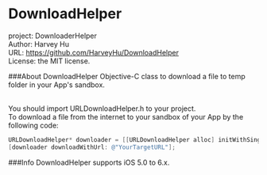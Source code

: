 DownloadHelper
==============
project: DownloaderHelper<br/>
Author: Harvey Hu<br/>
URL: https://github.com/HarveyHu/DownloadHelper<br/>
License: the MIT license.<br/>

###About DownloadHelper
Objective-C class to download a file to temp folder in your App's sandbox.<br/><br/>

You should import URLDownloadHelper.h to your project.<br/>
To download a file from the internet to your sandbox of your App by the following code:<br/>
```Objective-C
URLDownloadHelper* downloader = [[URLDownloadHelper alloc] initWithSingleMode];
[downloader downloadWithUrl: @"YourTargetURL"];
```
###Info
DownloadHelper supports iOS 5.0 to 6.x.
